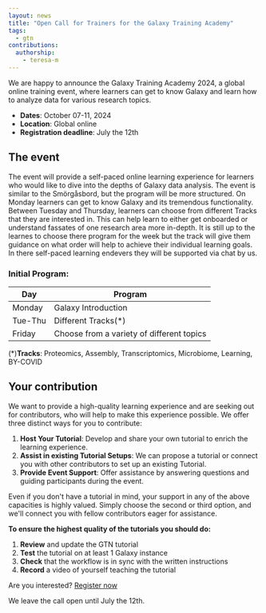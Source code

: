 ```yaml
---
layout: news
title: "Open Call for Trainers for the Galaxy Training Academy"
tags:
  - gtn
contributions:
  authorship:
    - teresa-m
---
```


We are happy to announce the Galaxy Training Academy 2024, a global online training event, where learners can get to know Galaxy and learn how to analyze data for various research topics.


- **Dates**: October 07-11, 2024
- **Location**: Global online
- **Registration deadline**: July the 12th

## The event

The event will provide a self-paced online learning experience for learners who would like to dive into the depths of Galaxy data analysis. The event is similar to the Smörgåsbord, but the program will be more structured. On Monday learners can get to know Galaxy and its tremendous functionality. Between Tuesday and Thursday, learners can choose from different Tracks that they are interested in. This can help learn to either get onboarded or understand fassates of one research area more in-depth. It is still up to the learnes to choose there program for the week but the track will give them guidance on what order will help to achieve their individual learning goals. In there self-paced learning endevers they will be supported via chat by us.

### Initial Program:


Day | Program
--- | ---
Monday | Galaxy Introduction
Tue-Thu | Different Tracks(*)
Friday |Choose from a variety of different topics
    

(*)**Tracks**: Proteomics, Assembly, Transcriptomics, Microbiome, Learning, BY-COVID 


## Your contribution

We want to provide a high-quality learning experience and are seeking out for contributors, who will help to make this experience possible. We offer three distinct ways for you to contribute:

1. **Host Your Tutorial**: Develop and share your own tutorial to enrich the learning experience.
2. **Assist in existing Tutorial Setups**: We can propose a tutorial or connect you with other contributors to set up an existing Tutorial.
3. **Provide Event Support**: Offer assistance by answering questions and guiding participants during the event.

Even if you don't have a tutorial in mind, your support in any of the above capacities is highly valued. Simply choose the second or third option, and we'll connect you with fellow contributors eager for assistance.

**To ensure the highest quality of the tutorials you should do:**
1. **Review** and update the GTN tutorial
2. **Test** the tutorial on at least 1 Galaxy instance
3. **Check** that the workflow is in sync with the written instructions
4. **Record** a video of yourself teaching the tutorial

Are you interested? [Register now](https://forms.gle/B554dNtN5HEuC5XY9)

We leave the call open until July the 12th. 
